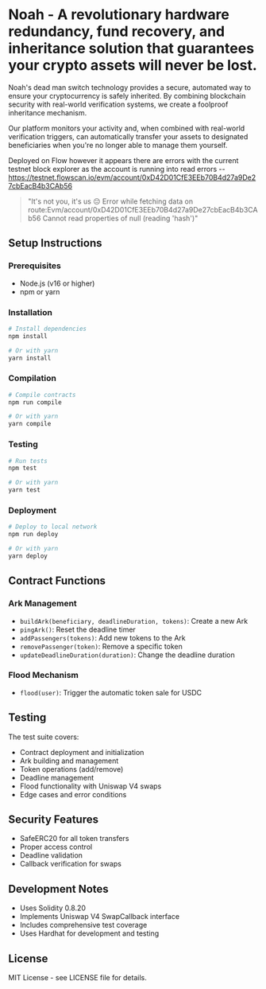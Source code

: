 # Noah - A revolutionary hardware redundancy, fund recovery, and inheritance solution that guarantees your crypto assets will never be lost.


Noah's dead man switch technology provides a secure, automated way to ensure your cryptocurrency is safely inherited. By combining blockchain security with real-world verification systems, we create a foolproof inheritance mechanism.

Our platform monitors your activity and, when combined with real-world verification triggers, can automatically transfer your assets to designated beneficiaries when you're no longer able to manage them yourself.

Deployed on Flow however it appears there are errors with the current testnet block explorer as the account is running into read errors -- https://testnet.flowscan.io/evm/account/0xD42D01CfE3EEb70B4d27a9De27cbEacB4b3CAb56

> "It's not you, it's us 😔 Error while fetching data on route:Evm/account/0xD42D01CfE3EEb70B4d27a9De27cbEacB4b3CAb56 Cannot read properties of null (reading 'hash')"

## Setup Instructions

### Prerequisites
- Node.js (v16 or higher)
- npm or yarn

### Installation
```bash
# Install dependencies
npm install

# Or with yarn
yarn install
```

### Compilation
```bash
# Compile contracts
npm run compile

# Or with yarn
yarn compile
```

### Testing
```bash
# Run tests
npm test

# Or with yarn
yarn test
```

### Deployment
```bash
# Deploy to local network
npm run deploy

# Or with yarn
yarn deploy
```

## Contract Functions

### Ark Management
- `buildArk(beneficiary, deadlineDuration, tokens)`: Create a new Ark
- `pingArk()`: Reset the deadline timer
- `addPassengers(tokens)`: Add new tokens to the Ark
- `removePassenger(token)`: Remove a specific token
- `updateDeadlineDuration(duration)`: Change the deadline duration

### Flood Mechanism
- `flood(user)`: Trigger the automatic token sale for USDC

## Testing

The test suite covers:
- Contract deployment and initialization
- Ark building and management
- Token operations (add/remove)
- Deadline management
- Flood functionality with Uniswap V4 swaps
- Edge cases and error conditions

## Security Features

- SafeERC20 for all token transfers
- Proper access control
- Deadline validation
- Callback verification for swaps

## Development Notes

- Uses Solidity 0.8.20
- Implements Uniswap V4 SwapCallback interface
- Includes comprehensive test coverage
- Uses Hardhat for development and testing

## License

MIT License - see LICENSE file for details.
